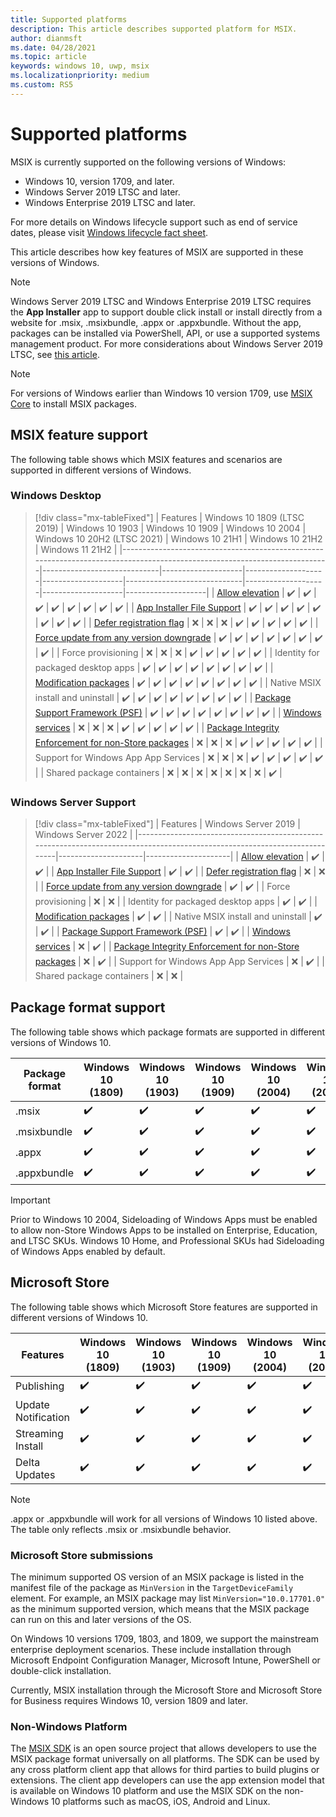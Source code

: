 ```yaml
---
title: Supported platforms 
description: This article describes supported platform for MSIX. 
author: dianmsft
ms.date: 04/28/2021
ms.topic: article
keywords: windows 10, uwp, msix
ms.localizationpriority: medium
ms.custom: RS5
---
```


# Supported platforms

MSIX is currently supported on the following versions of Windows:

* Windows 10, version 1709, and later.
* Windows Server 2019 LTSC and later.
* Windows Enterprise 2019 LTSC and later.

For more details on Windows lifecycle support such as end of service dates, please visit [Windows lifecycle fact sheet](https://support.microsoft.com/help/13853/windows-lifecycle-fact-sheet).

This article describes how key features of MSIX are supported in these versions of Windows.

> [!NOTE]
> Windows Server 2019 LTSC and Windows Enterprise 2019 LTSC requires the **App Installer** app to support double click install or install directly from a website for .msix, .msixbundle, .appx or .appxbundle. Without the app, packages can be installed via PowerShell, API, or use a supported systems management product. For more considerations about Windows Server 2019 LTSC, see [this article](msix-server-2019.md).

> [!NOTE]
> For versions of Windows earlier than Windows 10 version 1709, use [MSIX Core](msix-core/msixcore.md) to install MSIX packages.

## MSIX feature support

The following table shows which MSIX features and scenarios are supported in different versions of Windows.

### Windows Desktop

> [!div class="mx-tableFixed"]
| Features                                                                                                                  | Windows 10 1809 (LTSC 2019) | Windows 10 1903    | Windows 10 1909    | Windows 10 2004    | Windows 10 20H2 (LTSC 2021) | Windows 10 21H1    | Windows 10 21H2    | Windows 11 21H2    |
|---------------------------------------------------------------------------------------------------------------------------|-----------------------------|--------------------|--------------------|--------------------|-----------------------------|--------------------|--------------------|--------------------|
| [Allow elevation](/windows/uwp/packaging/app-capability-declarations)                                                     | :heavy_check_mark:          | :heavy_check_mark: | :heavy_check_mark: | :heavy_check_mark: | :heavy_check_mark:          | :heavy_check_mark: | :heavy_check_mark: | :heavy_check_mark: |
| [App Installer File Support](app-installer/installing-windows10-apps-web.md)                                              | :heavy_check_mark:          | :heavy_check_mark: | :heavy_check_mark: | :heavy_check_mark: | :heavy_check_mark:          | :heavy_check_mark: | :heavy_check_mark: | :heavy_check_mark: |
| [Defer registration flag](desktop/managing-your-msix-deployment-update.md)                                                | :x:                         | :x:                | :x:                | :heavy_check_mark: | :heavy_check_mark:          | :heavy_check_mark: | :heavy_check_mark: | :heavy_check_mark: |
| [Force update from any version downgrade](desktop/managing-your-msix-deployment-targetdevices.md)                         | :heavy_check_mark:          | :heavy_check_mark: | :heavy_check_mark: | :heavy_check_mark: | :heavy_check_mark:          | :heavy_check_mark: | :heavy_check_mark: | :heavy_check_mark: |
| Force provisioning                                                                                                        | :x:                         | :x:                | :x:                | :heavy_check_mark: | :heavy_check_mark:          | :heavy_check_mark: | :heavy_check_mark: | :heavy_check_mark: |
| Identity for packaged desktop apps                                                                                        | :heavy_check_mark:          | :heavy_check_mark: | :heavy_check_mark: | :heavy_check_mark: | :heavy_check_mark:          | :heavy_check_mark: | :heavy_check_mark: | :heavy_check_mark: |
| [Modification packages](modification-packages.md)                                                                         | :heavy_check_mark:          | :heavy_check_mark: | :heavy_check_mark: | :heavy_check_mark: | :heavy_check_mark:          | :heavy_check_mark: | :heavy_check_mark: | :heavy_check_mark: |
| Native MSIX install and uninstall                                                                                         | :heavy_check_mark:          | :heavy_check_mark: | :heavy_check_mark: | :heavy_check_mark: | :heavy_check_mark:          | :heavy_check_mark: | :heavy_check_mark: | :heavy_check_mark: |
| [Package Support Framework (PSF)](psf/package-support-framework-overview.md)                                              | :heavy_check_mark:          | :heavy_check_mark: | :heavy_check_mark: | :heavy_check_mark: | :heavy_check_mark:          | :heavy_check_mark: | :heavy_check_mark: | :heavy_check_mark: |
| [Windows services](packaging-tool/convert-an-installer-with-services.md)                                                  | :x:                         | :x:                | :x:                | :heavy_check_mark: | :heavy_check_mark:          | :heavy_check_mark: | :heavy_check_mark: | :heavy_check_mark: |
| [Package Integrity Enforcement for non-Store packages](package/signing-package-overview.md#package-integrity-enforcement) | :x:                         | :x:                | :x:                | :heavy_check_mark: | :heavy_check_mark:          | :heavy_check_mark: | :heavy_check_mark: | :heavy_check_mark: |
| Support for Windows App App Services                                                                                      | :x:                         | :x:                | :x:                | :heavy_check_mark: | :heavy_check_mark:          | :heavy_check_mark: | :heavy_check_mark: | :heavy_check_mark: |
| Shared package containers                                                                                                         | :x:                         | :x:                | :x:                | :x:                | :x:                         | :x:                | :x:                | :heavy_check_mark: |


### Windows Server Support
> [!div class="mx-tableFixed"]
| Features                                                                                                                  | Windows Server 2019 | Windows Server 2022 |
|---------------------------------------------------------------------------------------------------------------------------|---------------------|---------------------|
| [Allow elevation](/windows/uwp/packaging/app-capability-declarations)                                                     | :heavy_check_mark:  | :heavy_check_mark:  |
| [App Installer File Support](app-installer/installing-windows10-apps-web.md)                                              | :heavy_check_mark:  | :heavy_check_mark:  |
| [Defer registration flag](desktop/managing-your-msix-deployment-update.md)                                                | :x:                 | :x:                 |
| [Force update from any version downgrade](desktop/managing-your-msix-deployment-targetdevices.md)                         | :heavy_check_mark:  | :heavy_check_mark:  |
| Force provisioning                                                                                                        | :x:                 | :x:                 |
| Identity for packaged desktop apps                                                                                        | :heavy_check_mark:  | :heavy_check_mark:  |
| [Modification packages](modification-packages.md)                                                                         | :heavy_check_mark:  | :heavy_check_mark:  |
| Native MSIX install and uninstall                                                                                         | :heavy_check_mark:  | :heavy_check_mark:  |
| [Package Support Framework (PSF)](psf/package-support-framework-overview.md)                                              | :heavy_check_mark:  | :heavy_check_mark:  |
| [Windows services](packaging-tool/convert-an-installer-with-services.md)                                                  | :x:                 | :heavy_check_mark:                 |
| [Package Integrity Enforcement for non-Store packages](package/signing-package-overview.md#package-integrity-enforcement) | :x:                 | :heavy_check_mark:                 |
| Support for Windows App App Services                                                                                      | :x:                 | :heavy_check_mark:                 |
| Shared package containers                                                                                                         | :x:                 | :x:                 |


## Package format support

The following table shows which package formats are supported in different versions of Windows 10.

| Package format | Windows 10 (1809)  | Windows 10 (1903)  | Windows 10 (1909)  | Windows 10 (2004)  | Windows 10 (20H2)  | Windows 10 (21H1)  | Windows 10 (21H2)  | Windows 11 (21H2)  |
|----------------|--------------------|--------------------|--------------------|--------------------|--------------------|--------------------|--------------------|--------------------|
| .msix          | :heavy_check_mark: | :heavy_check_mark: | :heavy_check_mark: | :heavy_check_mark: | :heavy_check_mark: | :heavy_check_mark: | :heavy_check_mark: | :heavy_check_mark: |
| .msixbundle    | :heavy_check_mark: | :heavy_check_mark: | :heavy_check_mark: | :heavy_check_mark: | :heavy_check_mark: | :heavy_check_mark: | :heavy_check_mark: | :heavy_check_mark: |
| .appx          | :heavy_check_mark: | :heavy_check_mark: | :heavy_check_mark: | :heavy_check_mark: | :heavy_check_mark: | :heavy_check_mark: | :heavy_check_mark: | :heavy_check_mark: |
| .appxbundle    | :heavy_check_mark: | :heavy_check_mark: | :heavy_check_mark: | :heavy_check_mark: | :heavy_check_mark: | :heavy_check_mark: | :heavy_check_mark: | :heavy_check_mark: |

> [!Important]
> Prior to Windows 10 2004, Sideloading of Windows Apps must be enabled to allow non-Store Windows Apps to be installed on Enterprise, Education, and LTSC SKUs. Windows 10 Home, and Professional SKUs had Sideloading of Windows Apps enabled by default.

## Microsoft Store

The following table shows which Microsoft Store features are supported in different versions of Windows 10.

| Features            | Windows 10 (1809)  | Windows 10 (1903)  | Windows 10 (1909)  | Windows 10 (2004)  | Windows 10 (20H2)  | Windows 10 (21H1)  | Windows 10 (21H2)  | Windows 11 (21H2)  |
|---------------------|--------------------|--------------------|--------------------|--------------------|--------------------|--------------------|--------------------|--------------------|
| Publishing          | :heavy_check_mark: | :heavy_check_mark: | :heavy_check_mark: | :heavy_check_mark: | :heavy_check_mark: | :heavy_check_mark: | :heavy_check_mark: | :heavy_check_mark: |
| Update Notification | :heavy_check_mark: | :heavy_check_mark: | :heavy_check_mark: | :heavy_check_mark: | :heavy_check_mark: | :heavy_check_mark: | :heavy_check_mark: | :heavy_check_mark: |
| Streaming Install   | :heavy_check_mark: | :heavy_check_mark: | :heavy_check_mark: | :heavy_check_mark: | :heavy_check_mark: | :heavy_check_mark: | :heavy_check_mark: | :heavy_check_mark: |
| Delta Updates       | :heavy_check_mark: | :heavy_check_mark: | :heavy_check_mark: | :heavy_check_mark: | :heavy_check_mark: | :heavy_check_mark: | :heavy_check_mark: | :heavy_check_mark: |

> [!NOTE]
> .appx or .appxbundle will work for all versions of Windows 10 listed above. The table only reflects .msix or .msixbundle behavior.

### Microsoft Store submissions

The minimum supported OS version of an MSIX package is listed in the manifest file of the package as `MinVersion` in the `TargetDeviceFamily` element. For example, an MSIX package may list `MinVersion="10.0.17701.0"` as the minimum supported version, which means that the MSIX package can run on this and later versions of the OS.

On Windows 10 versions 1709, 1803, and 1809, we support the mainstream enterprise deployment scenarios. These include installation through Microsoft Endpoint Configuration Manager, Microsoft Intune, PowerShell or double-click installation.

Currently, MSIX installation through the Microsoft Store and Microsoft Store for Business requires Windows 10, version 1809 and later.

### Non-Windows Platform
The [MSIX SDK](https://github.com/Microsoft/msix-packaging) is an open source project that allows developers to use the MSIX package format universally on all platforms. The SDK can be used by any cross platform client app that allows for third parties to build plugins or extensions. The client app developers can use the app extension model that is available on Windows 10 platform and use the MSIX SDK on the non-Windows 10 platforms such as macOS, iOS, Android and Linux.

